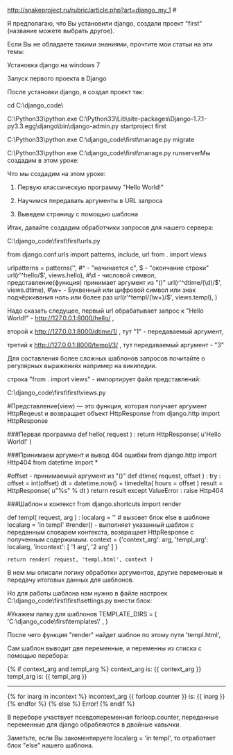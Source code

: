 http://snakeproject.ru/rubric/article.php?art=django_my_1 #

Я предполагаю, что Вы установили django, создали проект "first" (название можете выбрать другое).

Если Вы не обладаете такими знаниями, прочтите мои статьи на эти темы:

Установка django на windows 7

Запуск первого проекта в Django

После установки django, я создал проект так:

cd C:\django_code\

C:\Python33\python.exe C:\Python33\Lib\site-packages\Django-1.7.1-py3.3.egg\django\bin\django-admin.py startproject first

C:\Python33\python.exe C:\django_code\first\manage.py migrate

C:\Python33\python.exe C:\django_code\first\manage.py runserverМы создадим в этом уроке:

Что мы создадим на этом уроке:

1. Первую классическую программу "Hello World!"

2. Научимся передавать аргументы в URL запроса

3. Выведем страницу с помощью шаблона

Итак, давайте создадим обработчики запросов для нашего сервера:

C:\django_code\first\first\urls.py


from django.conf.urls import patterns, include, url
from . import views

urlpatterns = patterns('',
    #^ - "начинается с", $ - "окончание строки"
    url(r'^hello/$', views.hello),
    #\d - числовой символ, представление(функция) принимает аргумент из "()"
    url(r'^dtime/(\d)/$', views.dtime),
    #\w+ - Буквенный или цифровой символ или знак подчёркивания ноль или более раз
    url(r'^templ/(\w+)/$', views.templ),
)


Надо сказать следущее, первый url обрабатывает запрос к "Hello World!" - http://127.0.0.1:8000/hello/ ,

второй к http://127.0.0.1:8000/dtime/1/ , тут "1" - передаваемый аргумент,

третий к http://127.0.0.1:8000/templ/3/ , тут передаваемый аргумент - "3"

Для составления более сложных шаблонов запросов почитайте о регулярных выражениях например на википедии.

строка "from . import views" - импортирует файл представлений:

C:\django_code\first\first\views.py


#Представление(view) — это функция, которая получает аргумент HttpReqeust и возвращает объект HttpResponse
from django.http import HttpResponse

###Первая программа
def hello( request ) :
    return HttpResponse( u'Hello World!' )

###Принимаем аргумент и вывод 404 ошибки
from django.http import Http404
from datetime import *

#offset - принимаемый аргумент из "()"
def dtime( request, offset ) :
    try :
        offset = int(offset)
        dt = datetime.now() + timedelta( hours = offset )
        result = HttpResponse( u"<html><body>%s</body></html>" % dt )
        return result
    except ValueError :
        raise Http404
 
###Шаблон и контекст
from django.shortcuts import render

def templ( request, arg ) :
    localarg = '' # вызовет блок else в шаблоне
    localarg = 'in templ'
    #render() - выполняет указанный шаблон с переданным словарем контекста, возвращает HttpResponse с полученным содержимым.
    context = {'context_arg': arg, 'templ_arg': localarg, 'incontext': [ '1 arg', '2 arg' ] }
    
    return render( request, 'templ.html', context )

В нем мы описали логику обработки аргументов, другие переменные и передачу итоговых данных для шаблонов.

Но для работы шаблона нам нужно в файле настроек C:\django_code\first\first\settings.py внести блок:


#Укажем папку для шаблонов
TEMPLATE_DIRS = (
    'C:\\django_code\\first\\templates\\' ,
)

После чего функция "render" найдет шаблон по этому пути  'templ.html', 

Сам шаблон выводит две переменные, и переменны из списка с помощью перебора:


<html><body>
<!-- Если пришел словарь с таким именем -->
{% if context_arg and templ_arg %}
        <!-- Обратимся к именам переменных -->
        context_arg is: {{ context_arg }}
        <br />
        templ_arg  is: {{ templ_arg }}
        <hr />
        <!-- Переберем элементы списка {{ forloop.counter }} - счетчик(псевдопеременная) -->
        {% for inarg in incontext %}
           incontext_arg {{ forloop.counter }} is: {{ inarg }}<br />
        {% endfor %}
{% else %}
    <!-- Если нет - ошибка -->
    Error!
{% endif %}
</body></html>

В переборе участвует псевдопеременная forloop.counter, переданные переменные для django обрабляются в двойные кавычки.

Заметьте, если Вы закоментируете  localarg = 'in templ', то отработает блок "else" нашего шаблона.
